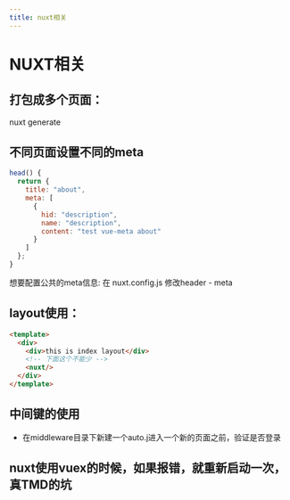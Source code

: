 ```yaml
---
title: nuxt相关
---
```


# NUXT相关

## 打包成多个页面：

  nuxt generate

## 不同页面设置不同的meta

```js
head() {
  return {
    title: "about",
    meta: [
      {
        hid: "description",
        name: "description",
        content: "test vue-meta about"
      }
    ]
  };
}
```

想要配置公共的meta信息: 在 nuxt.config.js 修改header - meta

## layout使用：

```html
<template>
  <div>
    <div>this is index layout</div>
    <!-- 下面这个不能少 -->
    <nuxt/>
  </div>
</template>
```

## 中间键的使用

* 在middleware目录下新建一个auto.j进入一个新的页面之前，验证是否登录
  
## nuxt使用vuex的时候，如果报错，就重新启动一次，真TMD的坑